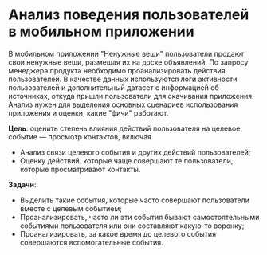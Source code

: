 # Анализ поведения пользователей в мобильном приложении

В мобильном приложении "Ненужные вещи" пользователи продают свои ненужные вещи, размещая их на доске объявлений. По запросу менеджера продукта необходимо проанализировать действия пользователей. В качестве данных используются логи активности пользователей и дополнительный датасет с информацией об источниках, откуда пришли пользователи для скачивания приложения. Анализ нужен для выделения основных сценариев использования приложения и оценки, какие "фичи" работают.

**Цель**: оценить степень влияния действий пользователя на целевое событие — просмотр контактов, включая
* Анализ связи целевого события и других действий пользователей;
* Оценку действий, которые чаще совершают те пользователи, которые просматривают контакты.

**Задачи**:
* Выделить такие события, которые часто совершают пользователи вместе с целевым событием;
* Проанализировать, часто ли эти события бывают самостоятельными событиями пользователя или они составляют какую-то воронку;
* Проанализировать, за какое время до целевого события совершаются вспомогательные события.
